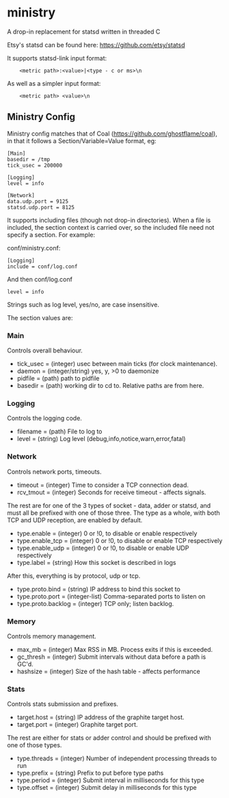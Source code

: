 # ministry
A drop-in replacement for statsd written in threaded C

Etsy's statsd can be found here:  https://github.com/etsy/statsd

It supports statsd-link input format:
```
	<metric path>:<value>|<type - c or ms>\n
```
As well as a simpler input format:
```
	<metric path> <value>\n
```

## Ministry Config

Ministry config matches that of Coal (https://github.com/ghostflame/coal), in
that it follows a Section/Variable=Value format, eg:

```
[Main]
basedir = /tmp
tick_usec = 200000

[Logging]
level = info

[Network]
data.udp.port = 9125
statsd.udp.port = 8125
```

It supports including files (though not drop-in directories).  When a file
is included, the section context is carried over, so the included file need
not specify a section.  For example:

conf/ministry.conf:

```
[Logging]
include = conf/log.conf
```

And then conf/log.conf
```
level = info
```

Strings such as log level, yes/no, are case insensitive.


The section values are:

### Main
Controls overall behaviour.

- tick_usec = (integer) usec between main ticks (for clock maintenance).
- daemon    = (integer/string) yes, y, >0 to daemonize
- pidfile   = (path) path to pidfile
- basedir   = (path) working dir to cd to.  Relative paths are from here.


### Logging
Controls the logging code.

- filename  = (path) File to log to
- level     = (string) Log level (debug,info,notice,warn,error,fatal)


### Network
Controls network ports, timeouts.

- timeout   = (integer) Time to consider a TCP connection dead.
- rcv_tmout = (integer) Seconds for receive timeout - affects signals.

The rest are for one of the 3 types of socket - data, adder or statsd, and
must all be prefixed with one of those three.  The type as a whole, with
both TCP and UDP reception, are enabled by default.

- type.enable     = (integer) 0 or !0, to disable or enable respectively
- type.enable_tcp = (integer) 0 or !0, to disable or enable TCP respectively
- type.enable_udp = (integer) 0 or !0, to disable or enable UDP respectively
- type.label      = (string) How this socket is described in logs

After this, everything is by protocol, udp or tcp.

- type.proto.bind    = (string) IP address to bind this socket to
- type.proto.port    = (integer-list) Comma-separated ports to listen on
- type.proto.backlog = (integer) TCP only; listen backlog.



### Memory
Controls memory management.

- max_mb     = (integer) Max RSS in MB.  Process exits if this is exceeded.
- gc_thresh  = (integer) Submit intervals without data before a path is GC'd.
- hashsize    = (integer) Size of the hash table - affects performance


### Stats
Controls stats submission and prefixes.

- target.host  = (string) IP address of the graphite target host.
- target.port  = (integer) Graphite target port.

The rest are either for stats or adder control and should be prefixed with
one of those types.

- type.threads = (integer) Number of independent processing threads to run
- type.prefix  = (string) Prefix to put before type paths
- type.period  = (integer) Submit interval in milliseconds for this type
- type.offset  = (integer) Submit delay in milliseconds for this type


